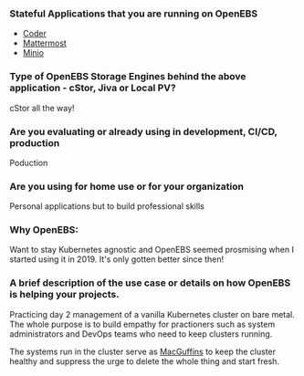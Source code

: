 ### Stateful Applications that you are running on OpenEBS
- [Coder](https://coder.com)
- [Mattermost](https://mattermost.org/)
- [Minio](https://min.io/)

### Type of OpenEBS Storage Engines behind the above application - cStor, Jiva or Local PV?
cStor all the way!

### Are you evaluating or already using in development, CI/CD, production
Poduction

### Are you using for home use or for your organization
Personal applications but to build professional skills

### Why OpenEBS:
Want to stay Kubernetes agnostic and OpenEBS seemed prosmising when I started using it in 2019. It's only gotten better since then!

### A brief description of the use case or details on how OpenEBS is helping your projects.
Practicing day 2 management of a vanilla Kubernetes cluster on bare metal.  The whole purpose is to build empathy for practioners such as system administrators and DevOps teams who need to keep clusters running. 

The systems run in the cluster serve as [MacGuffins](https://en.wikipedia.org/wiki/MacGuffin) to keep the cluster healthy and suppress the urge to delete the whole thing and start fresh. 
